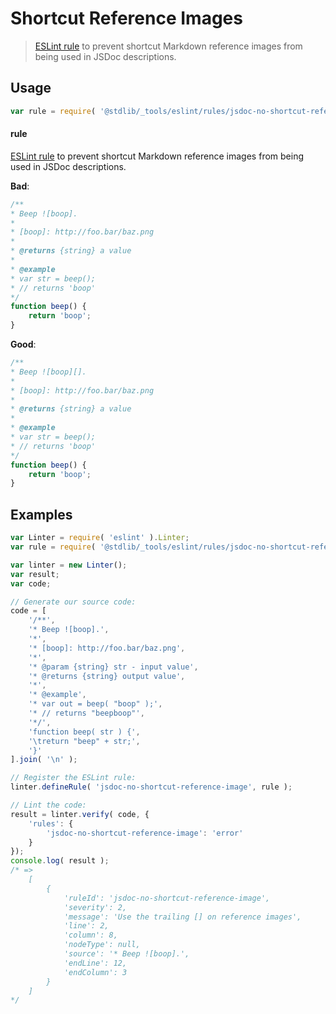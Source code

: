 # Shortcut Reference Images

> [ESLint rule][eslint-rules] to prevent shortcut Markdown reference images from being used in JSDoc descriptions.

<section class="intro">

</section>

<!-- /.intro -->

<section class="usage">

## Usage

```javascript
var rule = require( '@stdlib/_tools/eslint/rules/jsdoc-no-shortcut-reference-image' );
```

#### rule

[ESLint rule][eslint-rules] to prevent shortcut Markdown reference images from being used in JSDoc descriptions.

**Bad**:

<!-- eslint-disable stdlib/jsdoc-no-shortcut-reference-image, stdlib/jsdoc-markdown-remark -->

```javascript
/**
* Beep ![boop].
*
* [boop]: http://foo.bar/baz.png
*
* @returns {string} a value
*
* @example
* var str = beep();
* // returns 'boop'
*/
function beep() {
    return 'boop';
}
```

**Good**:

```javascript
/**
* Beep ![boop][].
*
* [boop]: http://foo.bar/baz.png
*
* @returns {string} a value
*
* @example
* var str = beep();
* // returns 'boop'
*/
function beep() {
    return 'boop';
}
```

</section>

<!-- /.usage -->

<section class="examples">

## Examples

<!-- eslint no-undef: "error" -->

```javascript
var Linter = require( 'eslint' ).Linter;
var rule = require( '@stdlib/_tools/eslint/rules/jsdoc-no-shortcut-reference-image' );

var linter = new Linter();
var result;
var code;

// Generate our source code:
code = [
    '/**',
    '* Beep ![boop].',
    '*',
    '* [boop]: http://foo.bar/baz.png',
    '*',
    '* @param {string} str - input value',
    '* @returns {string} output value',
    '*',
    '* @example',
    '* var out = beep( "boop" );',
    '* // returns "beepboop"',
    '*/',
    'function beep( str ) {',
    '\treturn "beep" + str;',
    '}'
].join( '\n' );

// Register the ESLint rule:
linter.defineRule( 'jsdoc-no-shortcut-reference-image', rule );

// Lint the code:
result = linter.verify( code, {
    'rules': {
        'jsdoc-no-shortcut-reference-image': 'error'
    }
});
console.log( result );
/* =>
    [
        {
            'ruleId': 'jsdoc-no-shortcut-reference-image',
            'severity': 2,
            'message': 'Use the trailing [] on reference images',
            'line': 2,
            'column': 8,
            'nodeType': null,
            'source': '* Beep ![boop].',
            'endLine': 12,
            'endColumn': 3
        }
    ]
*/
```

</section>

<!-- /.examples -->

<section class="links">

[eslint-rules]: https://eslint.org/docs/developer-guide/working-with-rules

</section>

<!-- /.links -->
